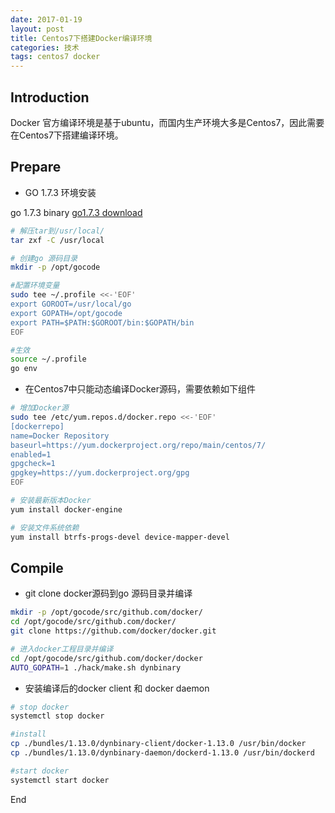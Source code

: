 ```yaml
---
date: 2017-01-19
layout: post
title: Centos7下搭建Docker编译环境
categories: 技术
tags: centos7 docker
---
```


## Introduction

Docker 官方编译环境是基于ubuntu，而国内生产环境大多是Centos7，因此需要在Centos7下搭建编译环境。

## Prepare

* GO 1.7.3 环境安装

go 1.7.3 binary [go1.7.3 download](http://www.golangtc.com/static/go/1.7.3/go1.7.3.linux-amd64.tar.gz)

```sh
# 解压tar到/usr/local/
tar zxf -C /usr/local

# 创建go 源码目录
mkdir -p /opt/gocode

#配置环境变量
sudo tee ~/.profile <<-'EOF'
export GOROOT=/usr/local/go
export GOPATH=/opt/gocode
export PATH=$PATH:$GOROOT/bin:$GOPATH/bin
EOF

#生效
source ~/.profile
go env
```

* 在Centos7中只能动态编译Docker源码，需要依赖如下组件

```sh
# 增加Docker源
sudo tee /etc/yum.repos.d/docker.repo <<-'EOF'
[dockerrepo]
name=Docker Repository
baseurl=https://yum.dockerproject.org/repo/main/centos/7/
enabled=1
gpgcheck=1
gpgkey=https://yum.dockerproject.org/gpg
EOF

# 安装最新版本Docker
yum install docker-engine

# 安装文件系统依赖
yum install btrfs-progs-devel device-mapper-devel
```

## Compile

* git clone docker源码到go 源码目录并编译

```sh
mkdir -p /opt/gocode/src/github.com/docker/
cd /opt/gocode/src/github.com/docker/
git clone https://github.com/docker/docker.git

# 进入docker工程目录并编译
cd /opt/gocode/src/github.com/docker/docker
AUTO_GOPATH=1 ./hack/make.sh dynbinary
```

* 安装编译后的docker client 和 docker daemon

```sh
# stop docker
systemctl stop docker

#install
cp ./bundles/1.13.0/dynbinary-client/docker-1.13.0 /usr/bin/docker
cp ./bundles/1.13.0/dynbinary-daemon/dockerd-1.13.0 /usr/bin/dockerd

#start docker
systemctl start docker
```
End
